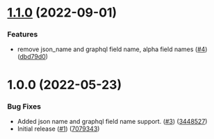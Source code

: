 # [1.1.0](https://github.com/catalystsquad/salesforce-object-converter/compare/v1.0.0...v1.1.0) (2022-09-01)


### Features

* remove json_name and graphql field name, alpha field names ([#4](https://github.com/catalystsquad/salesforce-object-converter/issues/4)) ([dbd79d0](https://github.com/catalystsquad/salesforce-object-converter/commit/dbd79d0ba148ad0452fea3a02b0838c2bbe0ed44))

# 1.0.0 (2022-05-23)


### Bug Fixes

* Added json name and graphql field name support. ([#3](https://github.com/catalystsquad/salesforce-object-converter/issues/3)) ([3448527](https://github.com/catalystsquad/salesforce-object-converter/commit/3448527b8b3601ad9a7d4d0b1c901b127d81a71e))
* Initial release ([#1](https://github.com/catalystsquad/salesforce-object-converter/issues/1)) ([7079343](https://github.com/catalystsquad/salesforce-object-converter/commit/7079343ef1af1f972fada1be701c977ec3d47470))
